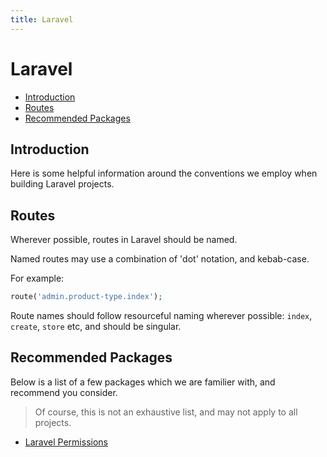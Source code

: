 ```yaml
---
title: Laravel
---
```

# Laravel

- [Introduction](#introduction)
- [Routes](#routes)
- [Recommended Packages](#packages)

<a name="introduction"></a>
## Introduction
Here is some helpful information around the conventions we employ when building Laravel projects.


<a name="routes"></a>
## Routes

Wherever possible, routes in Laravel should be named.

Named routes may use a combination of 'dot' notation, and kebab-case.

For example:

```php
route('admin.product-type.index');
```

Route names should follow resourceful naming wherever possible: `index`, `create`, `store` etc, and should be singular.


<a name="packages"></a>
## Recommended Packages

Below is a list of a few packages which we are familier with, and recommend you consider.

> Of course, this is not an exhaustive list, and may not apply to all projects.

- [Laravel Permissions](https://github.com/spatie/laravel-permission)